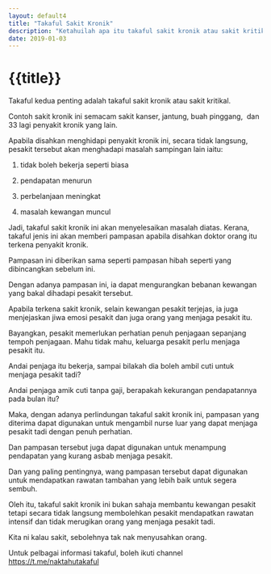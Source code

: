 ```yaml
---
layout: default4
title: "Takaful Sakit Kronik"
description: "Ketahuilah apa itu takaful sakit kronik atau sakit kritikal."
date: 2019-01-03
---
```


# {{title}}

Takaful kedua penting adalah takaful sakit kronik atau sakit kritikal. 

Contoh sakit kronik ini semacam sakit kanser, jantung, buah pinggang,  dan 33 lagi penyakit kronik yang lain. 

Apabila disahkan menghidapi penyakit kronik ini, secara tidak langsung, pesakit tersebut akan menghadapi masalah sampingan lain iaitu:

1) tidak boleh bekerja seperti biasa

2) pendapatan menurun

3) perbelanjaan meningkat

4) masalah kewangan muncul

Jadi, takaful sakit kronik ini akan menyelesaikan masalah diatas. Kerana, takaful jenis ini akan memberi pampasan apabila disahkan doktor orang itu terkena penyakit kronik. 

Pampasan ini diberikan sama seperti pampasan hibah seperti yang dibincangkan sebelum ini.

Dengan adanya pampasan ini, ia dapat mengurangkan bebanan kewangan yang bakal dihadapi pesakit tersebut. 

Apabila terkena sakit kronik, selain kewangan pesakit terjejas, ia juga menjejaskan jiwa emosi pesakit dan juga orang yang menjaga pesakit itu. 

Bayangkan, pesakit memerlukan perhatian penuh penjagaan sepanjang tempoh penjagaan. Mahu tidak mahu, keluarga pesakit perlu menjaga pesakit itu. 

Andai penjaga itu bekerja, sampai bilakah dia boleh ambil cuti untuk menjaga pesakit tadi?

Andai penjaga amik cuti tanpa gaji, berapakah kekurangan pendapatannya pada bulan itu?

Maka, dengan adanya perlindungan takaful sakit kronik ini, pampasan yang diterima dapat digunakan untuk mengambil nurse luar yang dapat menjaga pesakit tadi dengan penuh perhatian. 

Dan pampasan tersebut juga dapat digunakan untuk menampung pendapatan yang kurang asbab menjaga pesakit. 

Dan yang paling pentingnya, wang pampasan tersebut dapat digunakan untuk mendapatkan rawatan tambahan yang lebih baik untuk segera sembuh. 

Oleh itu, takaful sakit kronik ini bukan sahaja membantu kewangan pesakit tetapi secara tidak langsung membolehkan pesakit mendapatkan rawatan intensif dan tidak merugikan orang yang menjaga pesakit tadi. 

Kita ni kalau sakit, sebolehnya tak nak menyusahkan orang. 

Untuk pelbagai informasi takaful, boleh ikuti channel <https://t.me/naktahutakaful>
